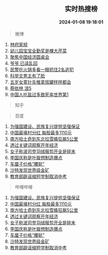 <div align="center"><h2>实时热搜榜</h2><h4>2024-01-08 19:18:01</h4></div>

> 微博  

1. [林府家规](https://s.weibo.com/weibo?q=%E6%9E%97%E5%BA%9C%E5%AE%B6%E8%A7%84&t=31&band_rank=1&Refer=top)<br />
2. [幼儿园宝宝全勤奖是棵大芹菜](https://s.weibo.com/weibo?q=%23%E5%B9%BC%E5%84%BF%E5%9B%AD%E5%AE%9D%E5%AE%9D%E5%85%A8%E5%8B%A4%E5%A5%96%E6%98%AF%E6%A3%B5%E5%A4%A7%E8%8A%B9%E8%8F%9C%23&t=31&band_rank=2&Refer=top)<br />
3. [聚焦中国经济圆桌会](https://s.weibo.com/weibo?q=%23%E8%81%9A%E7%84%A6%E4%B8%AD%E5%9B%BD%E7%BB%8F%E6%B5%8E%E5%9C%86%E6%A1%8C%E4%BC%9A%23&t=31&band_rank=3&Refer=top)<br />
4. [爷爷 已读乱回](https://s.weibo.com/weibo?q=%E7%88%B7%E7%88%B7%20%E5%B7%B2%E8%AF%BB%E4%B9%B1%E5%9B%9E&t=31&band_rank=4&Refer=top)<br />
5. [民警吃火锅多看一眼抓住2名逃犯](https://s.weibo.com/weibo?q=%23%E6%B0%91%E8%AD%A6%E5%90%83%E7%81%AB%E9%94%85%E5%A4%9A%E7%9C%8B%E4%B8%80%E7%9C%BC%E6%8A%93%E4%BD%8F2%E5%90%8D%E9%80%83%E7%8A%AF%23&t=31&band_rank=5&Refer=top)<br />
6. [科举文男主有了脸](https://s.weibo.com/weibo?q=%E7%A7%91%E4%B8%BE%E6%96%87%E7%94%B7%E4%B8%BB%E6%9C%89%E4%BA%86%E8%84%B8&t=31&band_rank=6&Refer=top)<br />
7. [五岁女童针灸推拿拔罐样样都会](https://s.weibo.com/weibo?q=%23%E4%BA%94%E5%B2%81%E5%A5%B3%E7%AB%A5%E9%92%88%E7%81%B8%E6%8E%A8%E6%8B%BF%E6%8B%94%E7%BD%90%E6%A0%B7%E6%A0%B7%E9%83%BD%E4%BC%9A%23&t=31&band_rank=7&Refer=top)<br />
8. [蔡依林 浪5](https://s.weibo.com/weibo?q=%E8%94%A1%E4%BE%9D%E6%9E%97%20%E6%B5%AA5&t=31&band_rank=8&Refer=top)<br />
9. [中国人吃盐过多致死率世界第1](https://s.weibo.com/weibo?q=%23%E4%B8%AD%E5%9B%BD%E4%BA%BA%E5%90%83%E7%9B%90%E8%BF%87%E5%A4%9A%E8%87%B4%E6%AD%BB%E7%8E%87%E4%B8%96%E7%95%8C%E7%AC%AC1%23&t=31&band_rank=9&Refer=top)<br />

> 知乎  


> 百度  

1. [为强国建设、民族复兴提供坚强保证](https://www.baidu.com/s?wd=%E4%B8%BA%E5%BC%BA%E5%9B%BD%E5%BB%BA%E8%AE%BE%E3%80%81%E6%B0%91%E6%97%8F%E5%A4%8D%E5%85%B4%E6%8F%90%E4%BE%9B%E5%9D%9A%E5%BC%BA%E4%BF%9D%E8%AF%81&sa=fyb_news&rsv_dl=fyb_news)<br />
2. [中国最壕村分红 每股最多1110元](https://www.baidu.com/s?wd=%E4%B8%AD%E5%9B%BD%E6%9C%80%E5%A3%95%E6%9D%91%E5%88%86%E7%BA%A2+%E6%AF%8F%E8%82%A1%E6%9C%80%E5%A4%9A1110%E5%85%83&sa=fyb_news&rsv_dl=fyb_news)<br />
3. [南方哈士奇到东北拉雪橇狂飙5公里](https://www.baidu.com/s?wd=%E5%8D%97%E6%96%B9%E5%93%88%E5%A3%AB%E5%A5%87%E5%88%B0%E4%B8%9C%E5%8C%97%E6%8B%89%E9%9B%AA%E6%A9%87%E7%8B%82%E9%A3%995%E5%85%AC%E9%87%8C&sa=fyb_news&rsv_dl=fyb_news)<br />
4. [透过关键词观察开年经济](https://www.baidu.com/s?wd=%E9%80%8F%E8%BF%87%E5%85%B3%E9%94%AE%E8%AF%8D%E8%A7%82%E5%AF%9F%E5%BC%80%E5%B9%B4%E7%BB%8F%E6%B5%8E&sa=fyb_news&rsv_dl=fyb_news)<br />
5. [女子称波司登羽绒服剪开全是碎末](https://www.baidu.com/s?wd=%E5%A5%B3%E5%AD%90%E7%A7%B0%E6%B3%A2%E5%8F%B8%E7%99%BB%E7%BE%BD%E7%BB%92%E6%9C%8D%E5%89%AA%E5%BC%80%E5%85%A8%E6%98%AF%E7%A2%8E%E6%9C%AB&sa=fyb_news&rsv_dl=fyb_news)<br />
6. [李国庆称是叶璇想制造爆点](https://www.baidu.com/s?wd=%E6%9D%8E%E5%9B%BD%E5%BA%86%E7%A7%B0%E6%98%AF%E5%8F%B6%E7%92%87%E6%83%B3%E5%88%B6%E9%80%A0%E7%88%86%E7%82%B9&sa=fyb_news&rsv_dl=fyb_news)<br />
7. [车厘子价格“腰斩”](https://www.baidu.com/s?wd=%E8%BD%A6%E5%8E%98%E5%AD%90%E4%BB%B7%E6%A0%BC%E2%80%9C%E8%85%B0%E6%96%A9%E2%80%9D&sa=fyb_news&rsv_dl=fyb_news)<br />
8. [沙特发现世界级金矿](https://www.baidu.com/s?wd=%E6%B2%99%E7%89%B9%E5%8F%91%E7%8E%B0%E4%B8%96%E7%95%8C%E7%BA%A7%E9%87%91%E7%9F%BF&sa=fyb_news&rsv_dl=fyb_news)<br />
9. [教育部辟谣缩短学制取消中考](https://www.baidu.com/s?wd=%E6%95%99%E8%82%B2%E9%83%A8%E8%BE%9F%E8%B0%A3%E7%BC%A9%E7%9F%AD%E5%AD%A6%E5%88%B6%E5%8F%96%E6%B6%88%E4%B8%AD%E8%80%83&sa=fyb_news&rsv_dl=fyb_news)<br />

> 哔哩哔哩  

1. [为强国建设、民族复兴提供坚强保证](https://www.baidu.com/s?wd=%E4%B8%BA%E5%BC%BA%E5%9B%BD%E5%BB%BA%E8%AE%BE%E3%80%81%E6%B0%91%E6%97%8F%E5%A4%8D%E5%85%B4%E6%8F%90%E4%BE%9B%E5%9D%9A%E5%BC%BA%E4%BF%9D%E8%AF%81&sa=fyb_news&rsv_dl=fyb_news)<br />
2. [中国最壕村分红 每股最多1110元](https://www.baidu.com/s?wd=%E4%B8%AD%E5%9B%BD%E6%9C%80%E5%A3%95%E6%9D%91%E5%88%86%E7%BA%A2+%E6%AF%8F%E8%82%A1%E6%9C%80%E5%A4%9A1110%E5%85%83&sa=fyb_news&rsv_dl=fyb_news)<br />
3. [南方哈士奇到东北拉雪橇狂飙5公里](https://www.baidu.com/s?wd=%E5%8D%97%E6%96%B9%E5%93%88%E5%A3%AB%E5%A5%87%E5%88%B0%E4%B8%9C%E5%8C%97%E6%8B%89%E9%9B%AA%E6%A9%87%E7%8B%82%E9%A3%995%E5%85%AC%E9%87%8C&sa=fyb_news&rsv_dl=fyb_news)<br />
4. [透过关键词观察开年经济](https://www.baidu.com/s?wd=%E9%80%8F%E8%BF%87%E5%85%B3%E9%94%AE%E8%AF%8D%E8%A7%82%E5%AF%9F%E5%BC%80%E5%B9%B4%E7%BB%8F%E6%B5%8E&sa=fyb_news&rsv_dl=fyb_news)<br />
5. [女子称波司登羽绒服剪开全是碎末](https://www.baidu.com/s?wd=%E5%A5%B3%E5%AD%90%E7%A7%B0%E6%B3%A2%E5%8F%B8%E7%99%BB%E7%BE%BD%E7%BB%92%E6%9C%8D%E5%89%AA%E5%BC%80%E5%85%A8%E6%98%AF%E7%A2%8E%E6%9C%AB&sa=fyb_news&rsv_dl=fyb_news)<br />
6. [李国庆称是叶璇想制造爆点](https://www.baidu.com/s?wd=%E6%9D%8E%E5%9B%BD%E5%BA%86%E7%A7%B0%E6%98%AF%E5%8F%B6%E7%92%87%E6%83%B3%E5%88%B6%E9%80%A0%E7%88%86%E7%82%B9&sa=fyb_news&rsv_dl=fyb_news)<br />
7. [车厘子价格“腰斩”](https://www.baidu.com/s?wd=%E8%BD%A6%E5%8E%98%E5%AD%90%E4%BB%B7%E6%A0%BC%E2%80%9C%E8%85%B0%E6%96%A9%E2%80%9D&sa=fyb_news&rsv_dl=fyb_news)<br />
8. [沙特发现世界级金矿](https://www.baidu.com/s?wd=%E6%B2%99%E7%89%B9%E5%8F%91%E7%8E%B0%E4%B8%96%E7%95%8C%E7%BA%A7%E9%87%91%E7%9F%BF&sa=fyb_news&rsv_dl=fyb_news)<br />
9. [教育部辟谣缩短学制取消中考](https://www.baidu.com/s?wd=%E6%95%99%E8%82%B2%E9%83%A8%E8%BE%9F%E8%B0%A3%E7%BC%A9%E7%9F%AD%E5%AD%A6%E5%88%B6%E5%8F%96%E6%B6%88%E4%B8%AD%E8%80%83&sa=fyb_news&rsv_dl=fyb_news)<br />
